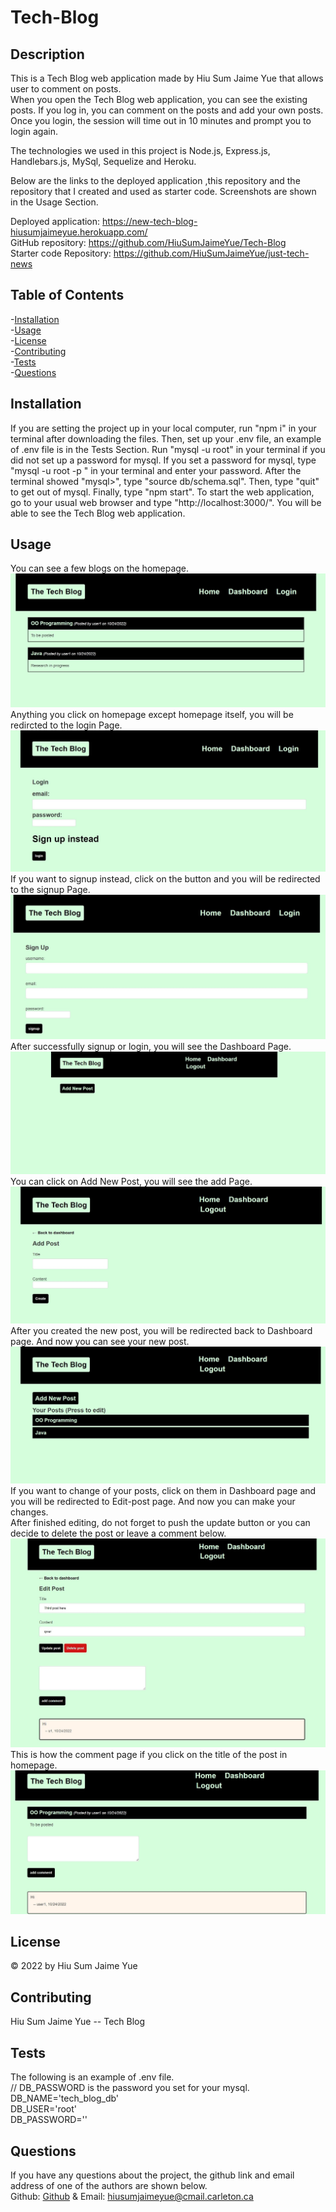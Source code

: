 # Tech-Blog
                
## Description   

This is a Tech Blog web application made by Hiu Sum Jaime Yue that allows user to comment on posts.         
When you open the Tech Blog web application, you can see the existing posts. 
If you log in, you can comment on the posts and add your own posts. Once you login, the session will time out in 10 minutes and prompt you to login again.     

The technologies we used in this project is Node.js, Express.js, Handlebars.js, MySql, Sequelize and Heroku.

Below are the links to the deployed application ,this repository and the repository that I created and used as starter code. Screenshots are shown in the Usage Section.

Deployed application: https://new-tech-blog-hiusumjaimeyue.herokuapp.com/        
GitHub repository: https://github.com/HiuSumJaimeYue/Tech-Blog          
Starter code Repository: https://github.com/HiuSumJaimeYue/just-tech-news

## Table of Contents               
-[Installation](#installation)          
-[Usage](#usage)          
-[License](#license)          
-[Contributing](#contributing)          
-[Tests](#tests)        
-[Questions](#questions)        

## Installation         
If you are setting the project up in your local computer, run "npm i" in your terminal after downloading the files. Then, set up your .env file, an example of .env file is in the Tests Section. Run "mysql -u root" in your terminal if you did not set up a password for mysql. If you set a password for mysql, type "mysql -u root -p " in your terminal and enter your password. After the terminal showed "mysql>", type "source db/schema.sql". Then, type "quit" to get out of mysql. Finally, type "npm start". To start the web application, go to your usual web browser and type "http://localhost:3000/". You will be able to see the Tech Blog web application.                

## Usage         
You can see a few blogs on the homepage.           
![Homepage Preview](https://github.com/HiuSumJaimeYue/Tech-Blog/blob/main/Screenshots/HomepagePreview.jpg "Homepage Preview")                    
Anything you click on homepage except homepage itself, you will be redircted to the login Page.             
![Login Preview 1](https://github.com/HiuSumJaimeYue/Tech-Blog/blob/main/Screenshots/LoginPagePreview.jpg "Login Preview 1")              
If you want to signup instead, click on the button and you will be redirected to the signup Page.       
![Signup Preview 1](https://github.com/HiuSumJaimeYue/Tech-Blog/blob/main/Screenshots/SignupPagePreview.jpg "Signup Preview 1")    
After successfully signup or login, you will see the Dashboard Page.                
![Dashboard Preview 1](https://github.com/HiuSumJaimeYue/Tech-Blog/blob/main/Screenshots/DashboardPagePreview.jpg "Dashboard Page Preview 1")                        
You can click on Add New Post, you will see the add Page.            
![Add Preview 1](https://github.com/HiuSumJaimeYue/Tech-Blog/blob/main/Screenshots/AddPagePreview.jpg "Add Preview 1")              
After you created the new post, you will be redirected back to Dashboard page. And now you can see your new post.               
![New-Dashboard Preview 1](https://github.com/HiuSumJaimeYue/Tech-Blog/blob/main/Screenshots/NewDashboardPagePreview.jpg "New-Dashboard Preview 1")              
If you want to change of your posts, click on them in Dashboard page and you will be redirected to Edit-post page. And now you can make your changes.           
After finished editing, do not forget to push the update button or you can decide to delete the post or leave a comment below.            
![Edit Preview 1](https://github.com/HiuSumJaimeYue/Tech-Blog/blob/main/Screenshots/EditPagePreview.jpg "Edit Preview 1")                                   
This is how the comment page if you click on the title of the post in homepage.          
![Comment Preview 1](https://github.com/HiuSumJaimeYue/Tech-Blog/blob/main/Screenshots/CommentPagePreview.jpg "Comment Preview 1")      


## License         
&copy; 2022 by Hiu Sum Jaime Yue               

## Contributing         
Hiu Sum Jaime Yue -- Tech Blog          

## Tests         
The following is an example of .env file.           
// DB_PASSWORD is the password you set for your mysql.           
DB_NAME='tech_blog_db'          
DB_USER='root'              
DB_PASSWORD=''                  



## Questions         
If you have any questions about the project, 
the github link and email address of one of the authors are shown below.                   
Github: [Github](https://github.com/HiuSumJaimeYue) 
& Email: [hiusumjaimeyue@cmail.carleton.ca](mailto:hiusumjaimeyue@cmail.carleton.ca)
